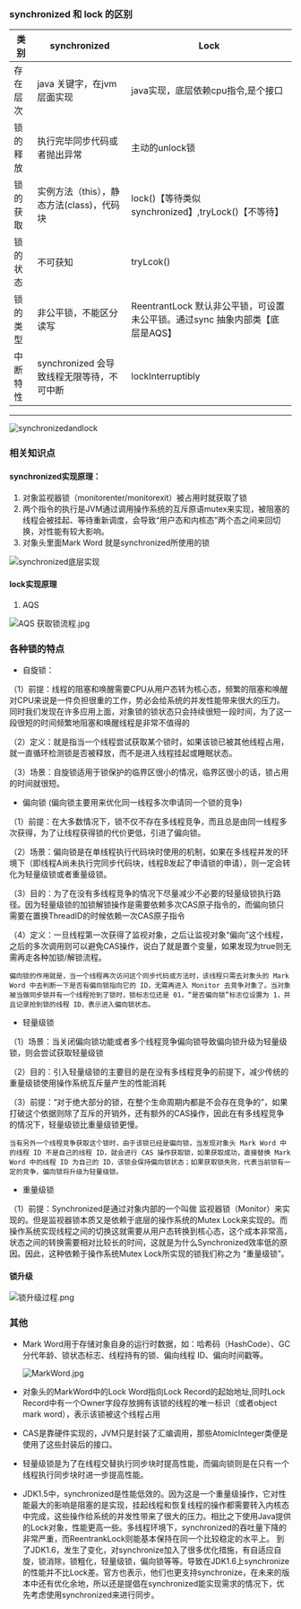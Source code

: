 
### synchronized 和 lock 的区别

类别 | synchronized | Lock
---| ---|---
存在层次| java 关键字，在jvm层面实现 | java实现，底层依赖cpu指令,是个接口
锁的释放| 执行完毕同步代码或者抛出异常 | 主动的unlock锁
锁的获取 | 实例方法（this），静态方法(class)，代码块| lock()【等待类似synchronized】,tryLock()【不等待】
锁的状态 | 不可获知 | tryLcok()
锁的类型 | 非公平锁，不能区分读写| ReentrantLock 默认非公平锁，可设置未公平锁。通过sync 抽象内部类【底层是AQS】
中断特性 | synchronized 会导致线程无限等待，不可中断 | lockInterruptibly 

---

![synchronizedandlock](https://i.loli.net/2020/04/12/IQrZ7HtVxqo2hF3.jpg)

### 相关知识点

#### synchronized实现原理：

1. 对象监视器锁（monitorenter/monitorexit）被占用时就获取了锁
2. 两个指令的执行是JVM通过调用操作系统的互斥原语mutex来实现，被阻塞的线程会被挂起、等待重新调度，会导致“用户态和内核态”两个态之间来回切换，对性能有较大影响。
3. 对象头里面Mark Word 就是synchronized所使用的锁

![synchronized底层实现](https://i.loli.net/2020/04/11/K1AgkXVqjBusywp.jpg)


#### lock实现原理

1. AQS 

![AQS 获取锁流程.jpg](https://i.loli.net/2020/04/12/LDUm87RM9dn4P1k.jpg)

### 各种锁的特点

- 自旋锁：
  
（1）前提：线程的阻塞和唤醒需要CPU从用户态转为核心态，频繁的阻塞和唤醒对CPU来说是一件负担很重的工作，势必会给系统的并发性能带来很大的压力。
         同时我们发现在许多应用上面，对象锁的锁状态只会持续很短一段时间，为了这一段很短的时间频繁地阻塞和唤醒线程是非常不值得的

（2）定义：就是指当一个线程尝试获取某个锁时，如果该锁已被其他线程占用，就一直循环检测锁是否被释放，而不是进入线程挂起或睡眠状态。

（3）场景：自旋锁适用于锁保护的临界区很小的情况，临界区很小的话，锁占用的时间就很短。

- 偏向锁 (偏向锁主要用来优化同一线程多次申请同一个锁的竞争)

（1）前提：在大多数情况下，锁不仅不存在多线程竞争，而且总是由同一线程多次获得，为了让线程获得锁的代价更低，引进了偏向锁。

（2）场景：偏向锁是在单线程执行代码块时使用的机制，如果在多线程并发的环境下（即线程A尚未执行完同步代码块，线程B发起了申请锁的申请），则一定会转化为轻量级锁或者重量级锁。

（3）目的：为了在没有多线程竞争的情况下尽量减少不必要的轻量级锁执行路径。因为轻量级锁的加锁解锁操作是需要依赖多次CAS原子指令的，而偏向锁只需要在置换ThreadID的时候依赖一次CAS原子指令

（4）定义：一旦线程第一次获得了监视对象，之后让监视对象“偏向”这个线程，之后的多次调用则可以避免CAS操作，说白了就是置个变量，如果发现为true则无需再走各种加锁/解锁流程。

 ```
 偏向锁的作用就是，当一个线程再次访问这个同步代码或方法时，该线程只需去对象头的 Mark Word 中去判断一下是否有偏向锁指向它的 ID，无需再进入 Monitor 去竞争对象了。当对象被当做同步锁并有一个线程抢到了锁时，锁标志位还是 01，“是否偏向锁”标志位设置为 1，并且记录抢到锁的线程 ID，表示进入偏向锁状态。
 ```
- 轻量级锁

（1）场景：当关闭偏向锁功能或者多个线程竞争偏向锁导致偏向锁升级为轻量级锁，则会尝试获取轻量级锁

（2）目的：引入轻量级锁的主要目的是在没有多线程竞争的前提下，减少传统的重量级锁使用操作系统互斥量产生的性能消耗

（3）前提：“对于绝大部分的锁，在整个生命周期内都是不会存在竞争的”，如果打破这个依据则除了互斥的开销外，还有额外的CAS操作，因此在有多线程竞争的情况下，轻量级锁比重量级锁更慢。

 ```
 当有另外一个线程竞争获取这个锁时，由于该锁已经是偏向锁，当发现对象头 Mark Word 中的线程 ID 不是自己的线程 ID，就会进行 CAS 操作获取锁，如果获取成功，直接替换 Mark Word 中的线程 ID 为自己的 ID，该锁会保持偏向锁状态；如果获取锁失败，代表当前锁有一定的竞争，偏向锁将升级为轻量级锁。
 
 ```
- 重量级锁

（1）前提：Synchronized是通过对象内部的一个叫做 监视器锁（Monitor）来实现的。但是监视器锁本质又是依赖于底层的操作系统的Mutex Lock来实现的。而操作系统实现线程之间的切换这就需要从用户态转换到核心态，这个成本非常高，状态之间的转换需要相对比较长的时间，这就是为什么Synchronized效率低的原因。因此，这种依赖于操作系统Mutex Lock所实现的锁我们称之为 “重量级锁”。

#### 锁升级

![锁升级过程.png](https://i.loli.net/2020/04/11/vwiacrWs65eLd3m.png)

### 其他

- Mark Word用于存储对象自身的运行时数据，如：哈希码（HashCode）、GC分代年龄、锁状态标志、线程持有的锁、偏向线程 ID、偏向时间戳等。

  ![MarkWord.jpg](https://i.loli.net/2020/04/11/TMvoOelwNzFu519.jpg)
  
- 对象头的MarkWord中的Lock Word指向Lock Record的起始地址,同时Lock Record中有一个Owner字段存放拥有该锁的线程的唯一标识（或者object mark word），表示该锁被这个线程占用
- CAS是靠硬件实现的，JVM只是封装了汇编调用，那些AtomicInteger类便是使用了这些封装后的接口。
- 轻量级锁是为了在线程交替执行同步块时提高性能，而偏向锁则是在只有一个线程执行同步块时进一步提高性能。
- JDK1.5中，synchronized是性能低效的。因为这是一个重量级操作，它对性能最大的影响是阻塞的是实现，挂起线程和恢复线程的操作都需要转入内核态中完成，这些操作给系统的并发性带来了很大的压力。相比之下使用Java提供的Lock对象，性能更高一些。多线程环境下，synchronized的吞吐量下降的非常严重，而ReentrankLock则能基本保持在同一个比较稳定的水平上。
到了JDK1.6，发生了变化，对synchronize加入了很多优化措施，有自适应自旋，锁消除，锁粗化，轻量级锁，偏向锁等等。导致在JDK1.6上synchronize的性能并不比Lock差。官方也表示，他们也更支持synchronize，在未来的版本中还有优化余地，所以还是提倡在synchronized能实现需求的情况下，优先考虑使用synchronized来进行同步。

